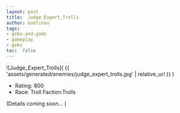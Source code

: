 ```yaml
---
layout: post
title:  Judge_Expert_Trolls
author: Goblinou
tags:
- gobs-and-gods
- gameplay
- gobs
toc:  false
---
```


![Judge_Expert_Trolls]( {{ 'assets/generated/enemies/judge_expert_trolls.jpg' | relative_url }} )
- Rating: 800
- Race: Troll  Faction:Trolls

(Details coming soon... )